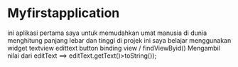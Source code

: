 # Myfirstapplication
ini aplikasi pertama saya untuk memudahkan umat manusia di dunia menghitung panjang lebar dan tinggi
di projek ini saya belajar menggunakan
widget textview
edittext
button
binding view / findViewByid()
Mengambil nilai dari editText ==> editText.getText()>toString());
